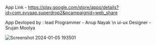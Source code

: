 App Link - https://play.google.com/store/apps/details?id=com.svvaap.superdrop2&pcampaignid=web_share

App Devloped by :
lead Programmer - Anup Nayak \n
ui-ux Designer - Srujan Moolya 

![Screenshot 2024-01-05 193501](https://github.com/SVVAAP/superdrop_anup/assets/120665410/e881ee82-ae2a-464f-a035-1bcb7215bb14)
